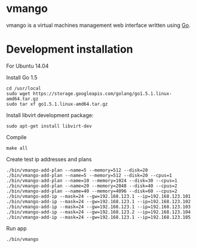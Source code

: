 # vmango

vmango is a virtual machines management web interface written using [Go](http://golang.org/).

# Development installation

For Ubuntu 14.04

Install Go 1.5
    
    cd /usr/local
    sudo wget https://storage.googleapis.com/golang/go1.5.1.linux-amd64.tar.gz
    sudo tar xf go1.5.1.linux-amd64.tar.gz

Install libvirt development package:
    
    sudo apt-get install libvirt-dev

Compile

    make all

Create test ip addresses and plans

    ./bin/vmango-add-plan --name=5 --memory=512 --disk=20 
    ./bin/vmango-add-plan --name=5 --memory=512 --disk=20 --cpus=1
    ./bin/vmango-add-plan --name=10 --memory=1024 --disk=30 --cpus=1
    ./bin/vmango-add-plan --name=20 --memory=2048 --disk=40 --cpus=2
    ./bin/vmango-add-plan --name=40 --memory=4096 --disk=60 --cpus=2
    ./bin/vmango-add-ip --mask=24 --gw=192.168.123.1 --ip=192.168.123.101
    ./bin/vmango-add-ip --mask=24 --gw=192.168.123.1 --ip=192.168.123.102
    ./bin/vmango-add-ip --mask=24 --gw=192.168.123.1 --ip=192.168.123.103
    ./bin/vmango-add-ip --mask=24 --gw=192.168.123.2 --ip=192.168.123.104
    ./bin/vmango-add-ip --mask=24 --gw=192.168.123.1 --ip=192.168.123.105


Run app

    ./bin/vmango
